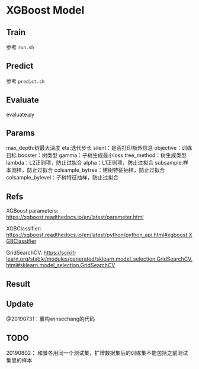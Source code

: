 # XGBoost Model

## Train

参考 `run.sh`

## Predict

参考 `predict.sh`

## Evaluate

evaluate.py

## Params

max_depth:树最大深度 
eta:迭代步长 
silent：是否打印额外信息 
objective：训练目标 
booster：树类型 
gamma：子树生成最小loss 
tree_method：树生成类型 
lambda：L2正则项，防止过拟合 
alpha：L1正则项，防止过拟合 
subsample:样本测样，防止过拟合 
colsample_bytree：建树特征抽样，防止过拟合 
colsample_bylevel：子树特征抽样，防止过拟合

## Refs

XGBoost parameters: https://xgboost.readthedocs.io/en/latest/parameter.html

XGBClassifier: https://xgboost.readthedocs.io/en/latest/python/python_api.html#xgboost.XGBClassifier

GridSearchCV: https://scikit-learn.org/stable/modules/generated/sklearn.model_selection.GridSearchCV.html#sklearn.model_selection.GridSearchCV

## Result



## Update

@20190731：重构winsechang的代码



## TODO

20190802： 和景冬用同一个测试集，扩增数据集后的训练集不能包括之前测试集里的样本